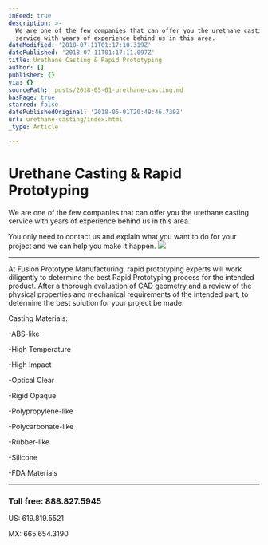 ```yaml
---
inFeed: true
description: >-
  We are one of the few companies that can offer you the urethane casting
  service with years of experience behind us in this area. 
dateModified: '2018-07-11T01:17:10.319Z'
datePublished: '2018-07-11T01:17:11.097Z'
title: Urethane Casting & Rapid Prototyping
author: []
publisher: {}
via: {}
sourcePath: _posts/2018-05-01-urethane-casting.md
hasPage: true
starred: false
datePublishedOriginal: '2018-05-01T20:49:46.739Z'
url: urethane-casting/index.html
_type: Article

---
```

# **Urethane Casting & Rapid Prototyping**

We are one of the few companies that can offer you the urethane casting service with years of experience behind us in this area. 

You only need to contact us and explain what you want to do for your project and we can help you make it happen.
![](https://the-grid-user-content.s3-us-west-2.amazonaws.com/f5665efb-a95a-49a2-8907-faef71fc7bc5.jpg)

---

At Fusion Prototype Manufacturing, rapid prototyping experts will work diligently to determine the best Rapid Prototyping process for the intended product. After a thorough evaluation of CAD geometry and a review of the physical properties and mechanical requirements of the intended part, to determine the best solution for your project be made.

Casting Materials:

-ABS-like

-High Temperature

-High Impact

-Optical Clear

-Rigid Opaque

-Polypropylene-like

-Polycarbonate-like

-Rubber-like

-Silicone

-FDA Materials

---

### Toll free: 888.827.5945

US: 619.819.5521

MX: 665.654.3190